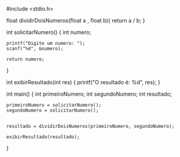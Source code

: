 #include <stdio.h>





float dividirDoisNumeros(float a , float b){
        return a / b;
    }

int solicitarNumero() {
    int numero;
    
    printf("Digite um numero: ");
    scanf("%d", &numero);
    
    return numero;
}

int exibirResultado(int res) {
    printf("O resultado é: %d", res);
}

int main()
{
    int primeiroNumero;
    int segundoNumero;
    int resultado;
    
    primeiroNumero = solicitarNumero();
    segundoNumero = solicitarNumero();
    
    
    resultado = dividirDoisNumeros(primeiroNumero, segundoNumero);

    exibirResultado(resultado);
}
